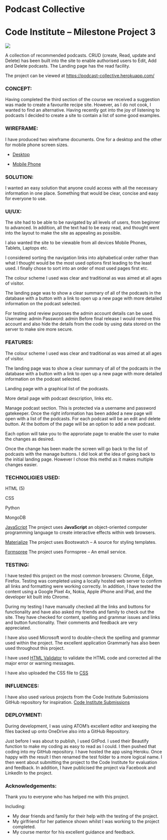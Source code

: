 # Podcast Collective

# Code Institute – Milestone Project 3

<img src="https://www.silverheath.co.uk/images/podcast.jpg" style="margin: 0;">


A collection of recommended podcasts. CRUD (create, Read, update and Delete) has been built into the site to enable authorised users to Edit, Add and Delete podcasts. The Landing page has the read facility.

The project can be viewed at <a>https://podcast-collective.herokuapp.com/</a>



### CONCEPT:
Having completed the third section of the course we received a suggestion was made to create a favourite recipe site.
However, as I do not cook, I wanted to find an alternative. Having recently got into the joy of listening to podcasts I decided to create a site to contain a list of some good examples.

### WIREFRAME:
I have produced two wireframe documents. One for a desktop and the other for mobile phone screen sizes.

* <a href="http://www.silverheath.co.uk/images/podcastdesktop.pdf">Desktop</a>

* <a href="http://www.silverheath.co.uk/images/podcastmobile.pdf">Mobile Phone</a>


### SOLUTION:
I wanted an easy solution that anyone could access with all the necessary information in one place. Something that would be clear, concise and easy for everyone to use.

### UI/UX:
The site had to be able to be navigated by all levels of users, from beginner to advanced. In addition, all the text had to be easy read, and thought went into the layout to make the site as appealing as possible.

I also wanted the site to be viewable from all devices Mobile Phones, Tablets, Laptops etc.

I considered sorting the navigation links into alphabetical order rather than what I thought would be the most used options first leading to the least used. I finally chose to sort into an order of most used pages first etc.

The colour scheme I used was clear and traditional as was aimed at all ages of visitor.

The landing page was to show a clear summary of all of the podcasts in the database with a button with a link to open up a new page with more detailed information on the podcast selected.

For testing and review purposes the admin account details can be used. Username: admin Password: admin
Before final release I would remove this account and also hide the details from the code by using data stored on the server to make sire more secure.


### FEATURES:

The colour scheme I used was clear and traditional as was aimed at all ages of visitor.

The landing page was to show a clear summary of all of the podcasts in the database with a button with a link to open up a new page with more detailed information on the podcast selected.

Landing page with a graphical list of the podcasts.

More detail page with podcast description, links etc.

Manage podcast section. This is protected via a username and password gatekeeper. Once the right information has been added a new page will open with a list of the podcasts. For each podcast will be an edit and delete button. At the bottom of the page will be an option to add a new podcast.

Each option will take you to the approriate page to enable the user to make the changes as desired.

Once the change has been made the screen will go back to the list of podcasts with the manage buttons. I did look at the idea of going back to the initial landing page. However I chose this methd as it makes multiple changes easier.



### TECHNOLIGIES USED:
 
HTML (5)

CSS

Python

MongoDB

<a href="https://developer.mozilla.org/en-US/docs/Web/JavaScript">JavaScript</a>
The project uses __JavaScript__ an object-oriented computer programming language to create interactive effects within web browsers.
    
<a href="https://materializecss.com/">Materialize</a>
The project uses Bootswatch – A source for styling templates.

<a href="https://formspree.io/">Formspree</a>
The project uses Formspree – An email service.



### TESTING:

I have tested this project on the most common browsers: Chrome, Edge, Firefox. Testing was completed using a locally hosted web server to confirm all links and formatting were working correctly. In addition, I have tested the content using a Google Pixel 4x, Nokia, Apple iPhone and IPad, and the developer kit built into Chrome.

During my testing I have manually checked all the links and buttons for functionality and have also asked my friends and family to check out the site. They have checked for content, spelling and grammar issues and links and button functionality. Their comments and feedback are very appreciated.

I have also used Microsoft word to double-check the spelling and grammar used within the project. 
The excellent application Grammarly has also been used throughout this project.

I have used <a href="https://validator.w3.org/">HTML Validator</a> to validate the HTML code and corrected all the major error or warning messages.

I have also uploaded the CSS file to <a href="https://jigsaw.w3.org/css-validator/">CSS <a>
 
### INFLUENCES:
I have also used various projects from the Code Institute Submissions GitHub repository for inspiration.
 <a href="https://github.com/Code-Institute-Submissions" > Code Institute Submissions</a>
 
### DEPLOYMENT:
During development, I was using ATOM’s excellent editor and keeping the files backed up onto OneDrive also into a GitHub Repository.

Just before I was about to publish, I used GitPod. I used their Beautify function to make my coding as easy to read as I could. I then pushed that coding into my GitHub repository.
I have hosted the app using Heroku. 
Once happy with the result I then renamed the test folder to a more logical name. I then went about submitting the project to the Code Institute for evaluation and feedback.
In addition, I have publicised the project via Facebook and LinkedIn to the project.

### Acknowledgements:
Thank you to everyone who has helped me with this project.

Including:
* My dear friends and family for their help with the testing of the project.
* My girlfriend for her patience shown whilst I was working to the project completed.
* My course mentor for his excellent guidance and feedback.

